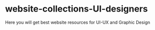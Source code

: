 # website-collections-UI-designers
Here you will get best website resources for UI-UX and Graphic Design 
